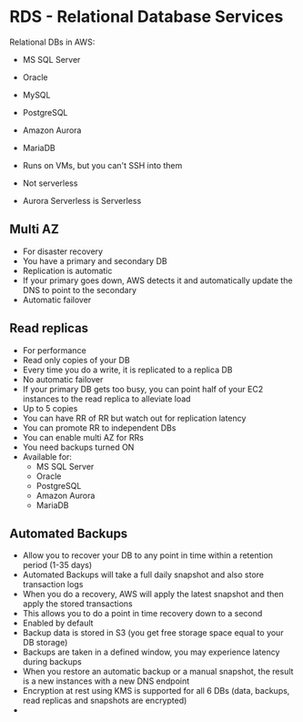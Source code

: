 # RDS - Relational Database Services

Relational DBs in AWS:
  - MS SQL Server
  - Oracle
  - MySQL
  - PostgreSQL
  - Amazon Aurora
  - MariaDB

- Runs on VMs, but you can't SSH into them
- Not serverless
- Aurora Serverless is Serverless

## Multi AZ
- For disaster recovery
- You have a primary and secondary DB
- Replication is automatic
- If your primary goes down, AWS detects it and automatically update the DNS to point to the secondary
- Automatic failover

## Read replicas
- For performance
- Read only copies of your DB
- Every time you do a write, it is replicated to a replica DB
- No automatic failover
- If your primary DB gets too busy, you can point half of your EC2 instances to the read replica to alleviate load
- Up to 5 copies
- You can have RR of RR but watch out for replication latency
- You can promote RR to independent DBs
- You can enable multi AZ for RRs
- You need backups turned ON
- Available for:
  - MS SQL Server
  - Oracle
  - PostgreSQL
  - Amazon Aurora
  - MariaDB

## Automated Backups

- Allow you to recover your DB to any point in time within a retention period (1-35 days)
- Automated Backups will take a full daily snapshot and also store transaction logs
- When you do a recovery, AWS will apply the latest snapshot and then apply the stored transactions
- This allows you to do a point in time recovery down to a second
- Enabled by default
- Backup data is stored in S3 (you get free storage space equal to your DB storage)
- Backups are taken in a defined window, you may experience latency during backups
- When you restore an automatic backup or a manual snapshot, the result is a new instances with a new DNS endpoint
- Encryption at rest using KMS is supported for all 6 DBs (data, backups, read replicas and snapshots are encrypted)
- 